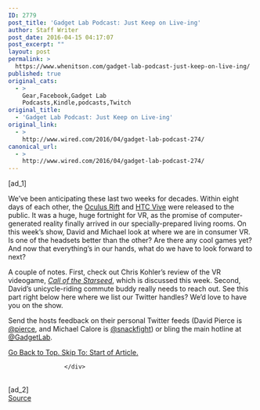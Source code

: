 ```yaml
---
ID: 2779
post_title: 'Gadget Lab Podcast: Just Keep on Live-ing'
author: Staff Writer
post_date: 2016-04-15 04:17:07
post_excerpt: ""
layout: post
permalink: >
  https://www.whenitson.com/gadget-lab-podcast-just-keep-on-live-ing/
published: true
original_cats:
  - >
    Gear,Facebook,Gadget Lab
    Podcasts,Kindle,podcasts,Twitch
original_title:
  - 'Gadget Lab Podcast: Just Keep on Live-ing'
original_link:
  - >
    http://www.wired.com/2016/04/gadget-lab-podcast-274/
canonical_url:
  - >
    http://www.wired.com/2016/04/gadget-lab-podcast-274/
---
```

 [ad_1]
<br><div id="start-of-content"><article class="content link-underline relative body-copy border-b pad-b-50" data-js="content" itemprop="articleBody" readability="38.506393861893"><p>We’ve been anticipating these last two weeks for decades. Within eight days of each other, the <a href="http://www.wired.com/2016/03/oculus-rift-review-virtual-reality/">Oculus Rift</a> and <a href="http://www.wired.com/2016/04/timelapse-video-set-up-htc-vive/">HTC Vive</a> were released to the public. It was a huge, huge fortnight for VR, as the promise of computer-generated reality finally arrived in our specially-prepared living rooms. On this week’s show, David and Michael look at where we are in consumer VR. Is one of the headsets better than the other? Are there any cool games yet? And now that everything’s in our hands, what do we have to look forward to next?</p>



<p>A couple of notes. First, check out Chris Kohler’s review of the VR videogame, <a href="http://www.wired.com/2016/04/gallery-call-of-starseed-review/"><em>Call of the Starseed</em></a>, which is discussed this week. Second, David’s unicycle-riding commute buddy really needs to reach out. See this part right below here where we list our Twitter handles? We’d love to have you on the show.</p>
<p>Send the hosts feedback on their personal Twitter feeds (David Pierce is <a href="https://twitter.com/pierce">@pierce</a>, <!--Joe Brown is <a href="https://twitter.com/joemfbrown">@joemfbrown</a>, -->and Michael Calore is <a href="https://twitter.com/snackfight">@snackfight</a>) or bling the main hotline at <a href="https://twitter.com/gadgetlab">@GadgetLab</a>.</p>
							<a class="visually-hidden skip-to-text-link focusable bg-white" href="#start-of-content">Go Back to Top. Skip To: Start of Article.</a>
						</article>


					</div>
<br>[ad_2]
<br><a href="http://www.wired.com/2016/04/gadget-lab-podcast-274/">Source </a>